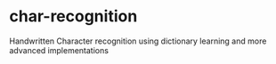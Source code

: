 # char-recognition
Handwritten Character recognition using dictionary learning and more advanced implementations
